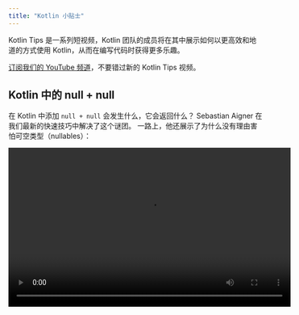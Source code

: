 ```yaml
---
title: "Kotlin 小贴士"
---
```

Kotlin Tips 是一系列短视频，Kotlin 团队的成员将在其中展示如何以更高效和地道的方式使用 Kotlin，从而在编写代码时获得更多乐趣。

[订阅我们的 YouTube 频道](https://www.youtube.com/channel/UCP7uiEZIqci43m22KDl0sNw)，不要错过新的 Kotlin Tips 视频。

## Kotlin 中的 null + null

在 Kotlin 中添加 `null + null` 会发生什么，它会返回什么？ Sebastian Aigner 在我们最新的快速技巧中解决了这个谜团。 一路上，他还展示了为什么没有理由害怕可空类型（nullables）：

<video width="560" height="315" src="https://www.youtube.com/v/wwplVknTza4" title="Kotlin Tips: null + null in Kotlin"/>

## 集合项去重

有一个包含重复项的 Kotlin 集合？ 需要一个只有唯一项的集合？ 让 Sebastian Aigner 在这个 Kotlin 技巧中向您展示如何从列表中删除重复项，或者将它们变成集合（sets）：

<video width="560" height="315" src="https://www.youtube.com/v/ECOf0PeSANw" title="Kotlin Tips: Deduplicating Collection Items"/>

## suspend 和 inline 之谜

为什么像 [`repeat()`](https://kotlinlang.org/api/latest/jvm/stdlib/kotlin/repeat.html)、[`map()`](https://kotlinlang.org/api/latest/jvm/stdlib/kotlin.collections/map.html) 和 [`filter()`](https://kotlinlang.org/api/latest/jvm/stdlib/kotlin.collections/filter.html) 这样的函数可以在它们的 lambda 表达式中接受挂起函数（suspending functions），即使它们的签名没有意识到协程（coroutines）？ 在这集 Kotlin Tips 中，Sebastian Aigner 解决了这个谜题：这与 inline 修饰符有关：

<video width="560" height="315" src="https://www.youtube.com/v/R2395u7SdcI" title="Kotlin Tips: The Suspend and Inline Mystery"/>

## 使用完全限定名取消遮蔽声明

遮蔽（Shadowing）是指作用域中的两个声明具有相同的名称。 那么，你该如何选择？ 在这集 Kotlin Tips 中，Sebastian Aigner 向您展示了一个简单的 Kotlin 技巧，可以使用完全限定名称精确调用您需要的函数：

<video width="560" height="315" src="https://www.youtube.com/v/mJRzF9WtCpU" title="Kotlin Tips: Unshadowing Declarations"/>

## 使用 Elvis 运算符返回和抛出

[Elvis 运算符](null-safety.md#elvis-operator)再次登场！ Sebastian Aigner 解释了为什么该运算符以这位著名歌手的名字命名，以及如何在 Kotlin 中使用 `?:` 来返回或抛出。 背后的魔法是什么？ [Nothing 类型](https://kotlinlang.org/api/latest/jvm/stdlib/kotlin/-nothing.html)。

<video width="560" height="315" src="https://www.youtube.com/v/L8aFK7QrbA8" title="Kotlin Tips: Return and Throw with the Elvis Operator"/>

## 解构声明

使用 Kotlin 中的[解构声明](destructuring-declarations.md)，您可以一次性从单个对象创建多个变量。 在此视频中，Sebastian Aigner 向您展示了一系列可以解构的内容——pairs（对）, lists（列表）, maps（映射）等等。 那么你自己的对象呢？ Kotlin 的 component functions（组件函数）也为此提供了一个答案：

<video width="560" height="315" src="https://www.youtube.com/v/zu1PUAvk_Lw" title="Kotlin Tips: Destructuring Declarations"/>

## 具有可空值的运算符函数

在 Kotlin 中，您可以为您的类重写加法和减法等运算符，并提供您自己的逻辑。 但是，如果您想允许在其左侧和右侧都使用空值怎么办？ 在此视频中，Sebastian Aigner 回答了这个问题：

<video width="560" height="315" src="https://www.youtube.com/v/x2bZJv8i0vw" title="Kotlin Tips: Operator Functions With Nullable Values"/>

## 计时代码

观看 Sebastian Aigner 快速概述 [`measureTimedValue()`](https://kotlinlang.org/api/latest/jvm/stdlib/kotlin.time/measure-timed-value.html) 函数，并学习如何计时您的代码：

<video width="560" height="315" src="https://www.youtube.com/v/j_LEcry7Pms" title="Kotlin Tips: Timing Code"/>

## 改进循环

在本视频中，Sebastian Aigner 将演示如何改进[循环](control-flow.md#for-loops)，以使您的代码更具可读性、可理解性和简洁性：

<video width="560" height="315" src="https://www.youtube.com/v/i-kyPp1qFBA" title="Kotlin Tips: Improving Loops"/>

## 字符串

在本集中，Kate Petrova 展示了三个技巧来帮助您在 Kotlin 中使用 [Strings（字符串）](strings.md)：

<video width="560" height="315" src="https://www.youtube.com/v/IL3RLKvWJF4" title="Kotlin Tips: Strings"/>

## 使用 Elvis 运算符做更多事情

在本视频中，Sebastian Aigner 将展示如何在 [Elvis 运算符](null-safety.md#elvis-operator) 中添加更多逻辑，例如在运算符的右侧进行日志记录：

<video width="560" height="315" src="https://www.youtube.com/v/L9wqYQ-fXaM" title="Kotlin Tips: The Elvis Operator"/>

## Kotlin 集合

在本集中，Kate Petrova 展示了三个技巧来帮助您使用 [Kotlin Collections（集合）](collections-overview.md)：

<video width="560" height="315" src="https://www.youtube.com/v/ApXbm1T_eI4" title="Kotlin Tips: Kotlin Collections"/>

## 接下来是什么？

* 在我们的 [YouTube 播放列表](https://youtube.com/playlist?list=PLlFc5cFwUnmyDrc-mwwAL9cYFkSHoHHz7) 中查看完整的 Kotlin Tips 列表
* 了解如何为[流行的案例](idioms.md)编写符合 Kotlin 语言习惯的代码